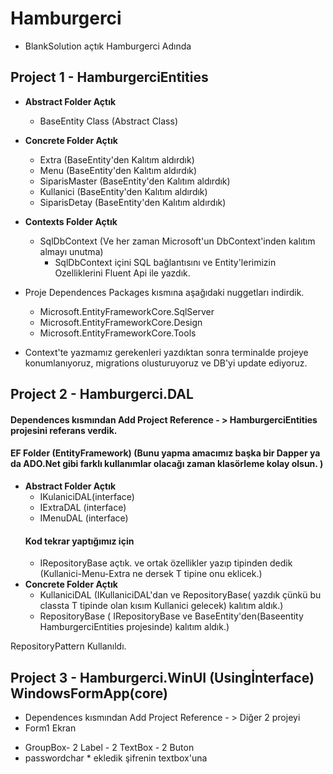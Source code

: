 # Hamburgerci

- BlankSolution açtık Hamburgerci Adında 
## Project 1 - HamburgerciEntities
- **Abstract Folder Açtık**
   - BaseEntity Class (Abstract Class)
 
- **Concrete Folder Açtık**
   - Extra (BaseEntity'den Kalıtım aldırdık)
   - Menu  (BaseEntity'den Kalıtım aldırdık)
   - SiparisMaster (BaseEntity'den Kalıtım aldırdık)
   - Kullanici (BaseEntity'den Kalıtım aldırdık)
   - SiparisDetay (BaseEntity'den Kalıtım aldırdık)
 
- **Contexts Folder Açtık**
   - SqlDbContext (Ve her zaman Microsoft'un DbContext'inden kalıtım almayı unutma)
     - SqlDbContext içini SQL bağlantısını ve  Entity'lerimizin Ozelliklerini Fluent Api ile yazdık.

- Proje Dependences Packages kısmına aşağıdaki nuggetları indirdik.
   +  Microsoft.EntityFrameworkCore.SqlServer
   +  Microsoft.EntityFrameworkCore.Design
   +  Microsoft.EntityFrameworkCore.Tools
- Context'te yazmamız gerekenleri yazdıktan sonra terminalde projeye konumlanıyoruz, migrations olusturuyoruz ve DB'yi update ediyoruz.   

## Project 2 - Hamburgerci.DAL 
#### Dependences kısmından Add Project Reference - > HamburgerciEntities projesini referans verdik.
#### EF Folder (EntityFramework) (Bunu yapma amacımız başka bir Dapper ya da ADO.Net gibi farklı kullanımlar olacağı zaman klasörleme kolay olsun. )
 - **Abstract Folder Açtık** 
    - IKulaniciDAL(interface)
    - IExtraDAL (interface)
    - IMenuDAL (interface)
    ####  Kod tekrar yaptığımız için 
    - IRepositoryBase açtık. ve ortak özellikler yazıp <T> tipinden dedik (Kullanici-Menu-Extra ne dersek T tipine onu eklicek.)
 - **Concrete Folder Açtık**
    - KullaniciDAL (IKullaniciDAL'dan ve RepositoryBase<Kullanici>(<Kullanici> yazdık çünkü bu classta T tipinde olan kısım Kullanici gelecek) kalıtım aldık.)
    - RepositoryBase ( IRepositoryBase ve BaseEntity'den(Baseentity HamburgerciEntities projesinde) kalıtım aldık.)
      
      
      
RepositoryPattern Kullanıldı.
   
 ## Project 3 - Hamburgerci.WinUI (Usingİnterface) WindowsFormApp(core)
 - Dependences kısmından Add Project Reference - > Diğer 2 projeyi
 - Form1 Ekran
*  GroupBox- 2 Label - 2 TextBox - 2 Buton
*  passwordchar * ekledik şifrenin textbox'una


